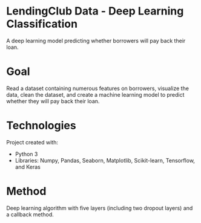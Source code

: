 # LendingClub Data - Deep Learning Classification
A deep learning model predicting whether borrowers will pay back their loan.

# Goal
Read a dataset containing numerous features on borrowers, visualize the data, clean the dataset, and create a machine learning model to predict whether they will pay back their loan. 

# Technologies
Project created with:
* Python 3
* Libraries: Numpy, Pandas, Seaborn, Matplotlib, Scikit-learn, Tensorflow, and Keras

# Method
Deep learning algorithm with five layers (including two dropout layers) and a callback method. 
